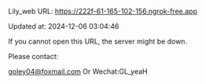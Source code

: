 Lily_web URL: https://222f-61-165-102-156.ngrok-free.app

Updated at: 2024-12-06 03:04:46

If you cannot open this URL, the server might be down.

Please contact: 

goley04@foxmail.com Or Wechat:GL_yeaH